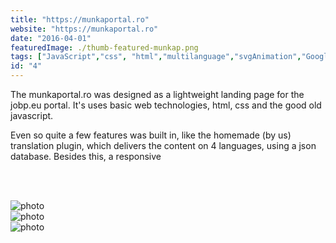 ```yaml
---
title: "https://munkaportal.ro"
website: "https://munkaportal.ro"
date: "2016-04-01"
featuredImage: ./thumb-featured-munkap.png
tags: ["JavaScript","css", "html","multilanguage","svgAnimation","GoogleSheets"  ]
id: "4"
---
```


<justify>

The munkaportal.ro was designed as a lightweight landing page for the jobp.eu portal. It's uses basic web technologies, html, css and the good old javascript.  

Even so quite a few features was built in, like the homemade (by us) translation plugin, which delivers the content on 4 languages, using a json database. Besides this, a responsive

</justify>
<br />
<br />



![photo](thumb-munkap-1.png)  
![photo](thumb-munkap-2.png)  
![photo](thumb-munkap-3.png)  